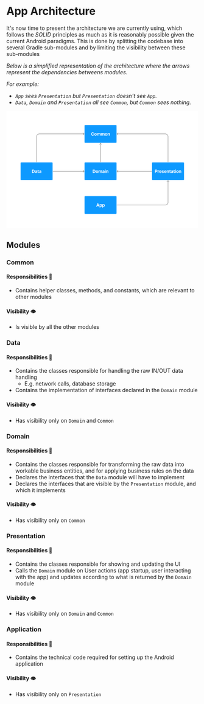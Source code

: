 # App Architecture

It's now time to present the architecture we are currently using, which follows the *SOLID* principles as much as it is reasonably possible given the current Android paradigms. This is done by splitting the codebase into several Gradle sub-modules and by limiting the visibility between these sub-modules

*Below is a simplified representation of the architecture where the arrows represent the dependencies betweens modules.*

*For example:*
- *`App` sees `Presentation` but `Presentation` doesn't see `App`.*
- *`Data`, `Domain` and `Presentation` all see `Common`, but `Common` sees nothing.*

![Architecture](../../assets/img/architecture/archi.png)


## Modules 

### Common
#### Responsibilities 👔

- Contains helper classes, methods, and constants, which are relevant to other modules

#### Visibility 👁️

- Is visible by all the other modules

### Data
#### Responsibilities 👔
- Contains the classes responsible for handling the raw IN/OUT data handling
    - E.g. network calls, database storage
- Contains the implementation of interfaces declared in the `Domain` module

#### Visibility 👁️
- Has visibility only on `Domain` and `Common`

### Domain
#### Responsibilities 👔
- Contains the classes responsible for transforming the raw data into workable business entities, and for applying business rules on the data  
- Declares the interfaces that the `Data` module will have to implement  
- Declares the interfaces that are visible by the `Presentation` module, and which it implements  

#### Visibility 👁️
- Has visibility only on `Common`

### Presentation
#### Responsibilities 👔
- Contains the classes responsible for showing and updating the UI
- Calls the `Domain` module on User actions (app startup, user interacting with the app) and updates according to what is returned by the `Domain` module

#### Visibility 👁️

- Has visibility only on `Domain` and `Common`

### Application
#### Responsibilities 👔
- Contains the technical code required for setting up the Android application

#### Visibility 👁️
- Has visibility only on `Presentation`

